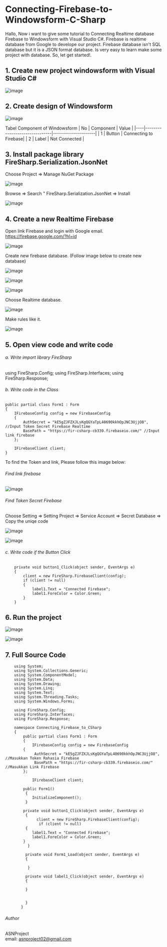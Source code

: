 # Connecting-Firebase-to-Windowsform-C-Sharp

Hallo, Now i want to give some tutorial to Connecting Realtime database Firebase to Windowsform with Visual Studio C#. Firebase is realtime database from Google to develope our project. Firebase database isn't SQL database but it is a JSON format database. Is very easy to learn make some project with database. So, let get started!.

## 1. Create new project windowsform with Visual Studio C#

![image](https://user-images.githubusercontent.com/49858542/91786585-2581b980-ec32-11ea-804e-053361142342.png)

## 2. Create design of Windowsform

![image](https://user-images.githubusercontent.com/49858542/91786918-f3248c00-ec32-11ea-8b2d-604eee02873b.png)

Tabel Component of Windowsform
| No |           Component           |         Value       |
|----|-------------------------------|---------------------|
| 1 | Button  | Connecting to Firebase|
| 2 | Label | Not Connected |

## 3. Install package library FireSharp.Serialization.JsonNet

Choose Project => Manage NuGet Package

![image](https://user-images.githubusercontent.com/49858542/91787301-c0c75e80-ec33-11ea-8d2a-6baf5c7db57b.png)

Browse => Search " FireSharp.Serialization.JsonNet => Install

![image](https://user-images.githubusercontent.com/49858542/91787325-d046a780-ec33-11ea-86ea-06b9be664939.png)


## 4. Create a new Realtime Firebase

Open link Firebase and login with Google email. https://firebase.google.com/?hl=id

![image](https://user-images.githubusercontent.com/49858542/91787542-582cb180-ec34-11ea-868f-1eb699632f01.png)

Create new firebase database. (Follow image below to create new database)

![image](https://user-images.githubusercontent.com/49858542/91787605-785c7080-ec34-11ea-9768-05a360510f6d.png)

![image](https://user-images.githubusercontent.com/49858542/91787614-7db9bb00-ec34-11ea-87cd-d098afc21048.png)


![image](https://user-images.githubusercontent.com/49858542/91787619-81e5d880-ec34-11ea-8662-38f6375fb9fc.png)

Choose Realtime database.

![image](https://user-images.githubusercontent.com/49858542/91787731-b8bbee80-ec34-11ea-8b5a-54674ee44986.png)

Make rules like it.

![image](https://user-images.githubusercontent.com/49858542/91787748-c3768380-ec34-11ea-9752-b8119a040621.png)

## 5. Open view code and write code

###### a. Write import library FireSharp

using FireSharp.Config;
using FireSharp.Interfaces;
using FireSharp.Response;

###### b. Write code in the Class

    public partial class Form1 : Form
    {
        IFirebaseConfig config = new FirebaseConfig
        {
            AuthSecret = "kE5gZJFZXJLsKgQGYaTpL40690kkhOpJNC3UjjO8", //Input Token Secret Firebase Realtime
            BasePath = "https://fir-csharp-cb339.firebaseio.com/" //Input link firebase
        };

        IFirebaseClient client;
    }

To find the Token and link, Please follow this image below:<br />
###### Find link firebase

![image](https://user-images.githubusercontent.com/49858542/91788319-1ac92380-ec36-11ea-9e96-eac7a45c1a22.png)

###### Find Token Secret Firebase<br />
Choose Setting => Setting Project => Service Account => Secret Database => Copy the uniqe code 

![image](https://user-images.githubusercontent.com/49858542/91788511-9925c580-ec36-11ea-8814-77973f332768.png)

![image](https://user-images.githubusercontent.com/49858542/91788520-9e831000-ec36-11ea-8d61-b8459a984948.png)

###### c. Write code if the Button Click

        private void button1_Click(object sender, EventArgs e)
        {
            client = new FireSharp.FirebaseClient(config);
            if (client != null)
            {
                label1.Text = "Connected Firebase";
                label1.ForeColor = Color.Green;
            }
        }

## 6. Run the project

![image](https://user-images.githubusercontent.com/49858542/91788671-fde12000-ec36-11ea-9979-aeb1a997f0ae.png)

![image](https://user-images.githubusercontent.com/49858542/91788677-00dc1080-ec37-11ea-8151-0f3094423de2.png)

## 7. Full Source Code

        using System;
        using System.Collections.Generic;
        using System.ComponentModel;
        using System.Data;
        using System.Drawing;
        using System.Linq;
        using System.Text;
        using System.Threading.Tasks;
        using System.Windows.Forms;

        using FireSharp.Config;
        using FireSharp.Interfaces;
        using FireSharp.Response;

        namespace Connecting_Firebase_to_CSharp
        {
            public partial class Form1 : Form
            {
                IFirebaseConfig config = new FirebaseConfig
            {
                 AuthSecret = "kE5gZJFZXJLsKgQGYaTpL40690kkhOpJNC3UjjO8", //Masukkan Token Rahasia Firebase
                 BasePath = "https://fir-csharp-cb339.firebaseio.com/" //Masukkan Link Firebase
            };

                IFirebaseClient client;

            public Form1()
             {
                InitializeComponent();
             }

            private void button1_Click(object sender, EventArgs e)
             {
                  client = new FireSharp.FirebaseClient(config);
                   if (client != null)
             {
                label1.Text = "Connected Firebase";
                label1.ForeColor = Color.Green;
            }
              }

             private void Form1_Load(object sender, EventArgs e)
             {
    
              }
    
             private void label1_Click(object sender, EventArgs e)
             {

             }


             }
           }






###### Author

ASNProject<br />
email: asnproject02@gmail.com





